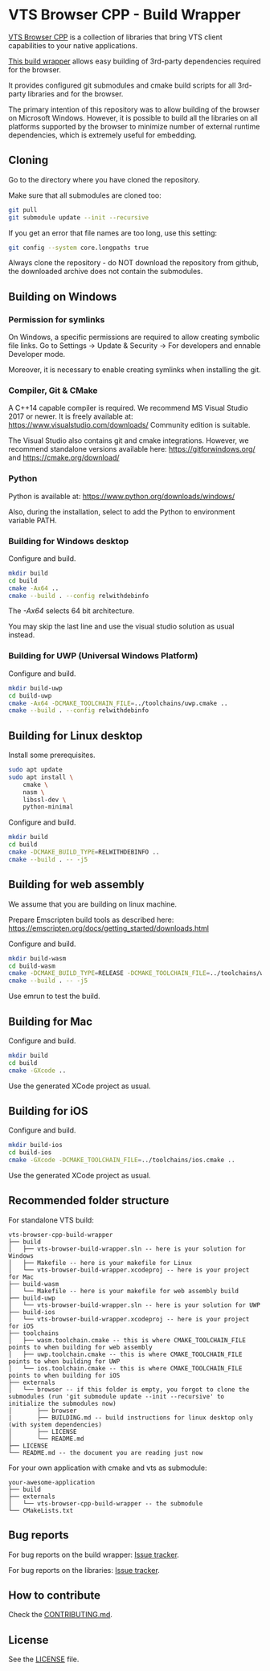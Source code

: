 # VTS Browser CPP - Build Wrapper

[VTS Browser CPP](https://github.com/melowntech/vts-browser-cpp) is a collection of libraries that bring VTS client capabilities to your native applications.

[This build wrapper](https://github.com/melowntech/vts-browser-cpp-build-wrapper) allows easy building of 3rd-party dependencies required for the browser.

It provides configured git submodules and cmake build scripts for all 3rd-party libraries and for the browser.

The primary intention of this repository was to allow building of the browser on Microsoft Windows.
However, it is possible to build all the libraries on all platforms supported by the browser to minimize number of external runtime dependencies, which is extremely useful for embedding.

## Cloning

Go to the directory where you have cloned the repository.

Make sure that all submodules are cloned too:
```bash
git pull
git submodule update --init --recursive
```

If you get an error that file names are too long, use this setting:
```bash
git config --system core.longpaths true
```

Always clone the repository - do NOT download the repository from github, the downloaded archive does not contain the submodules.

## Building on Windows

### Permission for symlinks

On Windows, a specific permissions are required to allow creating symbolic file links.
Go to Settings -> Update & Security -> For developers and ennable Developer mode.

Moreover, it is necessary to enable creating symlinks when installing the git.

### Compiler, Git & CMake

A C++14 capable compiler is required.
We recommend MS Visual Studio 2017 or newer.
It is freely available at: https://www.visualstudio.com/downloads/
Community edition is suitable.

The Visual Studio also contains git and cmake integrations.
However, we recommend standalone versions available here:
https://gitforwindows.org/ and https://cmake.org/download/

### Python

Python is available at: https://www.python.org/downloads/windows/

Also, during the installation, select to add the Python to environment variable PATH.

### Building for Windows desktop

Configure and build.
```bash
mkdir build
cd build
cmake -Ax64 ..
cmake --build . --config relwithdebinfo
```

The _-Ax64_ selects 64 bit architecture.

You may skip the last line and use the visual studio solution as usual instead.

### Building for UWP (Universal Windows Platform)

Configure and build.
```bash
mkdir build-uwp
cd build-uwp
cmake -Ax64 -DCMAKE_TOOLCHAIN_FILE=../toolchains/uwp.cmake ..
cmake --build . --config relwithdebinfo
```

## Building for Linux desktop

Install some prerequisites.

```bash
sudo apt update
sudo apt install \
    cmake \
    nasm \
    libssl-dev \
    python-minimal
```

Configure and build.
```bash
mkdir build
cd build
cmake -DCMAKE_BUILD_TYPE=RELWITHDEBINFO ..
cmake --build . -- -j5
```

## Building for web assembly

We assume that you are building on linux machine.

Prepare Emscripten build tools as described here:
https://emscripten.org/docs/getting_started/downloads.html

Configure and build.
```bash
mkdir build-wasm
cd build-wasm
cmake -DCMAKE_BUILD_TYPE=RELEASE -DCMAKE_TOOLCHAIN_FILE=../toolchains/wasm.cmake ..
cmake --build . -- -j5
```

Use emrun to test the build.

## Building for Mac

Configure and build.
```bash
mkdir build
cd build
cmake -GXcode ..
```

Use the generated XCode project as usual.

## Building for iOS

Configure and build.
```bash
mkdir build-ios
cd build-ios
cmake -GXcode -DCMAKE_TOOLCHAIN_FILE=../toolchains/ios.cmake ..
```

Use the generated XCode project as usual.

## Recommended folder structure

For standalone VTS build:
```
vts-browser-cpp-build-wrapper
├── build
│   ├── vts-browser-build-wrapper.sln -- here is your solution for Windows
│   ├── Makefile -- here is your makefile for Linux
│   └── vts-browser-build-wrapper.xcodeproj -- here is your project for Mac
├── build-wasm
│   └── Makefile -- here is your makefile for web assembly build
├── build-uwp
│   └── vts-browser-build-wrapper.sln -- here is your solution for UWP
├── build-ios
│   └── vts-browser-build-wrapper.xcodeproj -- here is your project for iOS
├── toolchains
│   ├── wasm.toolchain.cmake -- this is where CMAKE_TOOLCHAIN_FILE points to when building for web assembly
│   ├── uwp.toolchain.cmake -- this is where CMAKE_TOOLCHAIN_FILE points to when building for UWP
│   └── ios.toolchain.cmake -- this is where CMAKE_TOOLCHAIN_FILE points to when building for iOS
├── externals
│   └── browser -- if this folder is empty, you forgot to clone the submodules (run 'git submodule update --init --recursive' to initialize the submodules now)
│       ├── browser
|       ├── BUILDING.md -- build instructions for linux desktop only (with system dependencies)
│       ├── LICENSE
│       └── README.md
├── LICENSE
└── README.md -- the document you are reading just now
```

For your own application with cmake and vts as submodule:
```
your-awesome-application
├── build
├── externals
│   └── vts-browser-cpp-build-wrapper -- the submodule
└── CMakeLists.txt
```

## Bug reports

For bug reports on the build wrapper:
[Issue tracker](https://github.com/melowntech/vts-browser-cpp-build-wrapper/issues).

For bug reports on the libraries:
[Issue tracker](https://github.com/melowntech/vts-browser-cpp/issues).

## How to contribute

Check the [CONTRIBUTING.md](https://github.com/melowntech/vts-browser-cpp/blob/master/CONTRIBUTING.md).

## License

See the [LICENSE](LICENSE) file.



